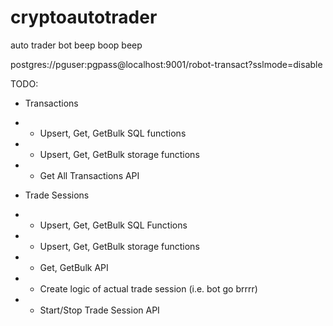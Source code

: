 # cryptoautotrader
auto trader bot beep boop beep

postgres://pguser:pgpass@localhost:9001/robot-transact?sslmode=disable

TODO:
- Transactions
- - Upsert, Get, GetBulk SQL functions
- - Upsert, Get, GetBulk storage functions
- - Get All Transactions API

- Trade Sessions
- - Upsert, Get, GetBulk SQL Functions
- - Upsert, Get, GetBulk storage functions
- - Get, GetBulk API
- - Create logic of actual trade session (i.e. bot go brrrr)
- - Start/Stop Trade Session API



